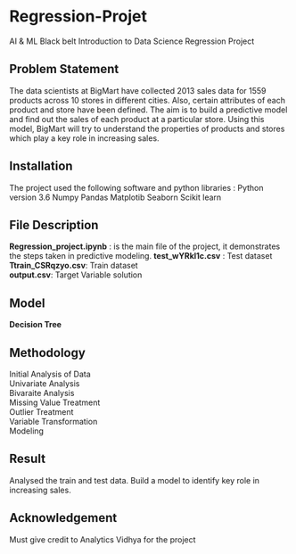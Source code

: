 # Regression-Projet
AI & ML Black belt Introduction to Data Science Regression Project

<h2>Problem Statement</h2>
The data scientists at BigMart have collected 2013 sales data for 1559 products across 10 stores in different cities. Also, certain attributes of each product and store have been defined. The aim is to build a predictive model and find out the sales of each product at a particular store.
Using this model, BigMart will try to understand the properties of products and stores which play a key role in increasing sales.

<h2>Installation</h2>
The project used the following software and python libraries :   
Python version 3.6  
Numpy    
Pandas    
Matplotib  
Seaborn   
Scikit learn   

<h2>File Description</h2>

**Regression_project.ipynb** : is the main file of the project, it demonstrates the steps taken in predictive modeling.
**test_wYRkl1c.csv** : Test dataset  
**Ttrain_CSRqzyo.csv**: Train dataset  
**output.csv**: Target Variable solution  

<h2>Model</h2>

**Decision Tree**

<h2>Methodology</h2>

Initial Analysis of Data  
Univariate Analysis    
Bivaraite Analysis  
Missing Value Treatment    
Outlier Treatment   
Variable Transformation   
Modeling    

<h2>Result</h2>

Analysed the train and test data. Build a model to identify key role in increasing sales.  

<h2>Acknowledgement</h2>

Must give credit to Analytics Vidhya for the project  
